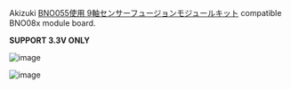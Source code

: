 Akizuki [BNO055使用 9軸センサーフュージョンモジュールキット](https://akizukidenshi.com/catalog/g/g116996/) compatible BNO08x module board.

**SUPPORT 3.3V ONLY**

![image](https://github.com/user-attachments/assets/c9d1f805-8636-4771-a758-4a6cfd4510b7)

![image](https://github.com/user-attachments/assets/d1d62bd9-aff0-457c-8b1a-36a4803a775b)
